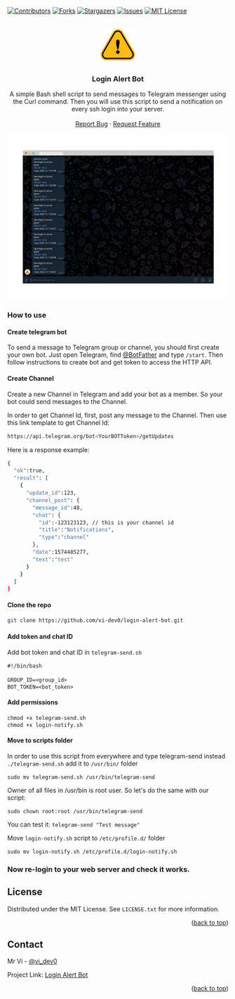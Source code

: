 <!-- Improved compatibility of back to top link: See: https://github.com/othneildrew/Best-README-Template/pull/73 -->
<a name="readme-top"></a>
<!--
*** Thanks for checking out the Best-README-Template. If you have a suggestion
*** that would make this better, please fork the repo and create a pull request
*** or simply open an issue with the tag "enhancement".
*** Don't forget to give the project a star!
*** Thanks again! Now go create something AMAZING! :D
-->



<!-- PROJECT SHIELDS -->
<!--
*** I'm using markdown "reference style" links for readability.
*** Reference links are enclosed in brackets [ ] instead of parentheses ( ).
*** See the bottom of this document for the declaration of the reference variables
*** for contributors-url, forks-url, etc. This is an optional, concise syntax you may use.
*** https://www.markdownguide.org/basic-syntax/#reference-style-links
-->
[![Contributors][contributors-shield]][contributors-url]
[![Forks][forks-shield]][forks-url]
[![Stargazers][stars-shield]][stars-url]
[![Issues][issues-shield]][issues-url]
[![MIT License][license-shield]][license-url]



<!-- PROJECT LOGO -->
<br />
<div align="center">
  <a href="https://github.com/othneildrew/Best-README-Template">
    <img src="images/logo.png" alt="Logo" width="80" height="80">
  </a>

  <h3 align="center">Login Alert Bot</h3>

  <p align="center">
    A simple Bash shell script to send messages to Telegram messenger using the Curl command. Then you will use this script to send a notification on every ssh login into your server.
    <br />
    <br />
    <a href="https://github.com/vi-dev0/login-alert-bot/issues/new?assignees=&labels=bug&template=bug-report---.md">Report Bug</a>
    ·
    <a href="https://github.com/vi-dev0/login-alert-bot/issues/new?assignees=&labels=enhancement&template=feature-request---.md">Request Feature</a>
  </p>
</div>

[![Product Name Screen Shot][product-screenshot]](https://example.com)

### How to use

#### Create telegram bot
To send a message to Telegram group or channel, you should first create your own bot. Just open Telegram, find [@BotFather](https://t.me/botfather) and type ```/start```. Then follow instructions to create bot and get token to access the HTTP API.

#### Create Channel
Create a new Channel in Telegram and add your bot as a member. So your bot could send messages to the Channel.

In order to get Channel Id, first, post any message to the Channel. Then use this link template to get Channel Id:

```sh
https://api.telegram.org/bot<YourBOTToken>/getUpdates
```
Here is a response example:

```sh
{
  "ok":true,
  "result": [
    {
      "update_id":123,
      "channel_post": {
        "message_id":48,
        "chat": {
          "id":-123123123, // this is your channel id
          "title":"Notifications",
          "type":"channel"
        },
        "date":1574485277,
        "text":"test"
      }
    }
  ]
}
```
#### Clone the repo

```sh
git clone https://github.com/vi-dev0/login-alert-bot.git
```

#### Add token and chat ID

Add bot token and chat ID in ```telegram-send.sh```

```
#!/bin/bash
    
GROUP_ID=<group_id>
BOT_TOKEN=<bot_token>
```

#### Add permissions
```
chmod +x telegram-send.sh
chmod +x login-notify.sh
```

#### Move to scripts folder

In order to use this script from everywhere and type telegram-send instead ```./telegram-send.sh``` add it to ```/usr/bin/``` folder
```
sudo mv telegram-send.sh /usr/bin/telegram-send
```
Owner of all files in /usr/bin is root user. So let's do the same with our script:
```
sudo chown root:root /usr/bin/telegram-send
```
You can test it: ```telegram-send "Test message"```


Move ```login-notify.sh``` script to ```/etc/profile.d/``` folder
```
sudo mv login-notify.sh /etc/profile.d/login-notify.sh
```
### Now re-login to your web server and check it works.

<!-- LICENSE -->
## License

Distributed under the MIT License. See `LICENSE.txt` for more information.

<p align="right">(<a href="#readme-top">back to top</a>)</p>



<!-- CONTACT -->
## Contact

Mr Vi - [@vi_dev0](https://twitter.com/vi_dev0)

Project Link: [Login Alert Bot](https://github.com/vi-dev0/login-alert-bot)

<p align="right">(<a href="#readme-top">back to top</a>)</p>


<!-- MARKDOWN LINKS & IMAGES -->
<!-- https://www.markdownguide.org/basic-syntax/#reference-style-links -->
[contributors-shield]: https://img.shields.io/github/contributors/vi-dev0/login-alert-bot.svg?style=for-the-badge
[contributors-url]: https://github.com/vi-dev0/login-alert-bot/graphs/contributors
[forks-shield]: https://img.shields.io/github/forks/vi-dev0/login-alert-bot.svg?style=for-the-badge
[forks-url]: https://github.com/vi-dev0/login-alert-bot/network/members
[stars-shield]: https://img.shields.io/github/stars/vi-dev0/login-alert-bot.svg?style=for-the-badge
[stars-url]: https://github.com/vi-dev0/login-alert-bot/stargazers
[issues-shield]: https://img.shields.io/github/issues/vi-dev0/login-alert-bot.svg?style=for-the-badge
[issues-url]: https://github.com/vi-dev0/login-alert-bot/issues
[license-shield]: https://img.shields.io/github/license/vi-dev0/login-alert-bot.svg?style=for-the-badge
[license-url]: https://github.com/vi-dev0/login-alert-bot/blob/master/LICENSE.txt
[linkedin-shield]: https://img.shields.io/badge/-LinkedIn-black.svg?style=for-the-badge&logo=linkedin&colorB=555
[linkedin-url]: https://linkedin.com/in/othneildrew
[product-screenshot]: images/screenshot.png

